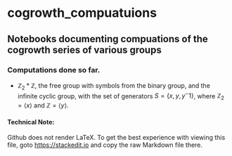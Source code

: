 # cogrowth_compuatuions
## Notebooks documenting compuations of the cogrowth series of various groups

### Computations done so far.

- $\mathbb{Z}_2*\mathbb{Z}$, the free group with symbols from the binary group, and the infinite cyclic group, with the set of generators $S=\{x,y,y^-1\}$, where $\mathbb{Z}_2=\langle x\rangle$ and $\mathbb{Z}=\langle y\rangle$.


#### Technical Note:
Github does not render LaTeX. To get the best experience with viewing this file, goto https://stackedit.io and copy the raw Markdown file there.
